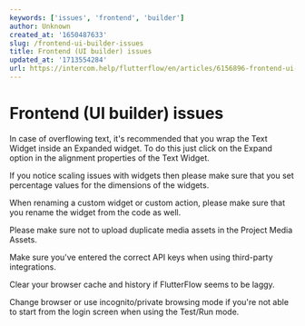 ```yaml
---
keywords: ['issues', 'frontend', 'builder']
author: Unknown
created_at: '1650487633'
slug: /frontend-ui-builder-issues
title: Frontend (UI builder) issues
updated_at: '1713554284'
url: https://intercom.help/flutterflow/en/articles/6156896-frontend-ui-builder-issues
---
```

# Frontend (UI builder) issues

In case of overflowing text, it's recommended that you wrap the Text Widget inside an Expanded widget. To do this just click on the Expand option in the alignment properties of the Text Widget.

If you notice scaling issues with widgets then please make sure that you set percentage values for the dimensions of the widgets.

When renaming a custom widget or custom action, please make sure that you rename the widget from the code as well.

Please make sure not to upload duplicate media assets in the Project Media Assets.

Make sure you've entered the correct API keys when using third-party integrations.

Clear your browser cache and history if FlutterFlow seems to be laggy.

Change browser or use incognito/private browsing mode if you're not able to start from the login screen when using the Test/Run mode.

